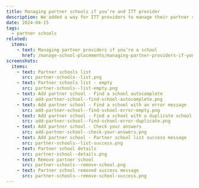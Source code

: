 ```yaml
---
title: Managing partner schools if you’re and ITT provider
description: We added a way for ITT providers to manage their partner schools
date: 2024-04-15
tags:
  - partner schools
related:
  items:
    - text: Managing partner providers if you’re a school
      href: /manage-school-placements/managing-partner-providers-if-youre-a-school/
screenshots:
  items:
    - text: Partner schools list
      src: partner-schools--list.png
    - text: Partner schools list - empty
      src: partner-schools--list-empty.png
    - text: Add partner school - Find a school autocomplete
      src: add-partner-school--find-school-autocomplete.png
    - text: Add partner school - Find a school with an error message
      src: add-partner-school--find-school-error-empty.png
    - text: Add partner school - Find a school with a duplicate school error message
      src: add-partner-school--find-school-error-duplicate.png
    - text: Add partner school - Check your answers
      src: add-partner-school--check-your-answers.png
    - text: Add partner school - Partner school list success message
      src: partner-schools--list-success.png
    - text: Partner school details
      src: partner-school--details.png
    - text: Remove partner school
      src: partner-schools--remove-school.png
    - text: Partner school removed success message
      src: partner-schools--remove-school-success.png
---
```


